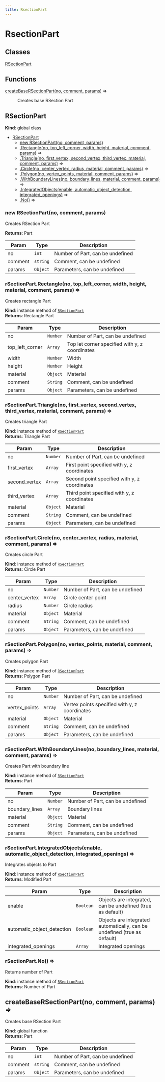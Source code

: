 ```yaml
---
title: RsectionPart
---
```


# RsectionPart

## Classes

<dl>
<dt><a href="#RSectionPart">RSectionPart</a></dt>
<dd></dd>
</dl>

## Functions

<dl>
<dt><a href="#createBaseRSectionPart">createBaseRSectionPart(no, comment, params)</a> ⇒</dt>
<dd><p>Creates base RSection Part</p>
</dd>
</dl>

<a name="RSectionPart"></a>

## RSectionPart
**Kind**: global class  

* [RSectionPart](#RSectionPart)
    * [new RSectionPart(no, comment, params)](#new_RSectionPart_new)
    * [.Rectangle(no, top_left_corner, width, height, material, comment, params)](#RSectionPart+Rectangle) ⇒
    * [.Triangle(no, first_vertex, second_vertex, third_vertex, material, comment, params)](#RSectionPart+Triangle) ⇒
    * [.Circle(no, center_vertex, radius, material, comment, params)](#RSectionPart+Circle) ⇒
    * [.Polygon(no, vertex_points, material, comment, params)](#RSectionPart+Polygon) ⇒
    * [.WithBoundaryLines(no, boundary_lines, material, comment, params)](#RSectionPart+WithBoundaryLines) ⇒
    * [.IntegratedObjects(enable, automatic_object_detection, integrated_openings)](#RSectionPart+IntegratedObjects) ⇒
    * [.No()](#RSectionPart+No) ⇒

<a name="new_RSectionPart_new"></a>

### new RSectionPart(no, comment, params)
Creates RSection Part

**Returns**: Part  

| Param | Type | Description |
| --- | --- | --- |
| no | <code>int</code> | Number of Part, can be undefined |
| comment | <code>string</code> | Comment, can be undefined |
| params | <code>Object</code> | Parameters, can be undefined |

<a name="RSectionPart+Rectangle"></a>

### rSectionPart.Rectangle(no, top_left_corner, width, height, material, comment, params) ⇒
Creates rectangle Part

**Kind**: instance method of [<code>RSectionPart</code>](#RSectionPart)  
**Returns**: Rectangle Part  

| Param | Type | Description |
| --- | --- | --- |
| no | <code>Number</code> | Number of Part, can be undefined |
| top_left_corner | <code>Array</code> | Top let corner specified with y, z coordinates |
| width | <code>Number</code> | Width |
| height | <code>Number</code> | Height |
| material | <code>Object</code> | Material |
| comment | <code>String</code> | Comment, can be undefined |
| params | <code>Object</code> | Parameters, can be undefined |

<a name="RSectionPart+Triangle"></a>

### rSectionPart.Triangle(no, first_vertex, second_vertex, third_vertex, material, comment, params) ⇒
Creates triangle Part

**Kind**: instance method of [<code>RSectionPart</code>](#RSectionPart)  
**Returns**: Triangle Part  

| Param | Type | Description |
| --- | --- | --- |
| no | <code>Number</code> | Number of Part, can be undefined |
| first_vertex | <code>Array</code> | First point specified with y, z coordinates |
| second_vertex | <code>Array</code> | Second point specified with y, z coordinates |
| third_vertex | <code>Array</code> | Third point specified with y, z coordinates |
| material | <code>Object</code> | Material |
| comment | <code>String</code> | Comment, can be undefined |
| params | <code>Object</code> | Parameters, can be undefined |

<a name="RSectionPart+Circle"></a>

### rSectionPart.Circle(no, center_vertex, radius, material, comment, params) ⇒
Creates circle Part

**Kind**: instance method of [<code>RSectionPart</code>](#RSectionPart)  
**Returns**: Circle Part  

| Param | Type | Description |
| --- | --- | --- |
| no | <code>Number</code> | Number of Part, can be undefined |
| center_vertex | <code>Array</code> | Circle center point |
| radius | <code>Number</code> | Circle radius |
| material | <code>Object</code> | Material |
| comment | <code>String</code> | Comment, can be undefined |
| params | <code>Object</code> | Parameters, can be undefined |

<a name="RSectionPart+Polygon"></a>

### rSectionPart.Polygon(no, vertex_points, material, comment, params) ⇒
Creates polygon Part

**Kind**: instance method of [<code>RSectionPart</code>](#RSectionPart)  
**Returns**: Polygon Part  

| Param | Type | Description |
| --- | --- | --- |
| no | <code>Number</code> | Number of Part, can be undefined |
| vertex_points | <code>Array</code> | Vertex points specified with y, z coordinates |
| material | <code>Object</code> | Material |
| comment | <code>String</code> | Comment, can be undefined |
| params | <code>Object</code> | Parameters, can be undefined |

<a name="RSectionPart+WithBoundaryLines"></a>

### rSectionPart.WithBoundaryLines(no, boundary_lines, material, comment, params) ⇒
Creates Part with boundary line

**Kind**: instance method of [<code>RSectionPart</code>](#RSectionPart)  
**Returns**: Part  

| Param | Type | Description |
| --- | --- | --- |
| no | <code>Number</code> | Number of Part, can be undefined |
| boundary_lines | <code>Array</code> | Boundary lines |
| material | <code>Object</code> | Material |
| comment | <code>String</code> | Comment, can be undefined |
| params | <code>Object</code> | Parameters, can be undefined |

<a name="RSectionPart+IntegratedObjects"></a>

### rSectionPart.IntegratedObjects(enable, automatic_object_detection, integrated_openings) ⇒
Integrates objects to Part

**Kind**: instance method of [<code>RSectionPart</code>](#RSectionPart)  
**Returns**: Modified Part  

| Param | Type | Description |
| --- | --- | --- |
| enable | <code>Boolean</code> | Objects are integrated, can be undefined (true as default) |
| automatic_object_detection | <code>Boolean</code> | Objects are integrated automatically, can be undefined (true as default) |
| integrated_openings | <code>Array</code> | Integrated openings |

<a name="RSectionPart+No"></a>

### rSectionPart.No() ⇒
Returns number of Part

**Kind**: instance method of [<code>RSectionPart</code>](#RSectionPart)  
**Returns**: Number of Part  
<a name="createBaseRSectionPart"></a>

## createBaseRSectionPart(no, comment, params) ⇒
Creates base RSection Part

**Kind**: global function  
**Returns**: Part  

| Param | Type | Description |
| --- | --- | --- |
| no | <code>int</code> | Number of Part, can be undefined |
| comment | <code>string</code> | Comment, can be undefined |
| params | <code>Object</code> | Parameters, can be undefined |

